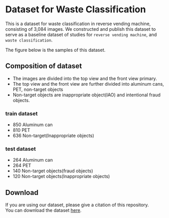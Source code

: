# Dataset for Waste Classification

This is a dataset for waste classification in reverse vending machine, consisting of 3,084 images. We constructed and publish this dataset to serve as a baseline dataset of studies for `reverse vending machine`, and `waste classification`.

The figure below is the samples of this dataset.

## Composition of dataset
- The images are divided into the top view and the front view primary.
- The top view and the front view are further divided into aluminum cans, PET, non-target objects
- Non-target objects are inappropriate object(IAO) and intentional fraud objects.

### train dataset
- 850 Aluminum can
- 810 PET
- 636 Non-target(Inappropriate objects)

### test dataset
- 264 Aluminum can
- 264 PET
- 140 Non-target objects(fraud objects)
- 120 Non-target objects(Inappropriate objects)

## Download

If you are using our dataset, please give a citation of this repository. <br>
You can download the dataset [here](https://drive.google.com/drive/folders/1a2QQL3Nd8GYCUrMPWDopDkoM6xpf-HFj?usp=sharing).
